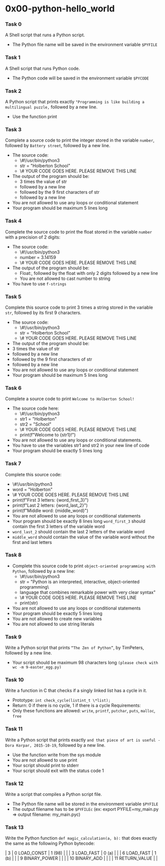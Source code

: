 # 0x00-python-hello_world

### Task 0
A Shell script that runs a Python script.
  * The Python file name will be saved in the environment variable `$PYFILE`

### Task 1
A Shell script that runs Python code.
  * The Python code will be saved in the environment variable `$PYCODE`

### Task 2
A Python script that prints exactly `"Programming is like building a multilingual puzzle,` followed by a new line.
  * Use the function print

### Task 3
Complete a source code to print the integer stored in the variable `number`, followed by `Battery street`, followed by a new line.
  * The source code:
    * \\#!/usr/bin/python3
    * str = "Holberton School"
    * \\# YOUR CODE GOES HERE. PLEASE REMOVE THIS LINE
 * The output of the program should be:
    * 3 times the value of str
    * followed by a new line
    * followed by the 9 first characters of str
    * followed by a new line
 * You are not allowed to use any loops or conditional statement
 * Your program should be maximum 5 lines long

### Task 4
Complete the source code to print the float stored in the variable `number` with a precision of 2 digits:
  * The source code:
    * \\#!/usr/bin/python3
    * number = 3.14159
    * \\# YOUR CODE GOES HERE. PLEASE REMOVE THIS LINE
 * The output of the program should be:
    * Float:, followed by the float with only 2 digits followed by a new line
    * You are not allowed to cast number to string
 * You have to use `f-strings`

### Task 5
Complete this source code to print 3 times a string stored in the variable `str`, followed by its first 9 characters.
 * The source code:
   * \\#!/usr/bin/python3
   * str = "Holberton School"
   * \\# YOUR CODE GOES HERE. PLEASE REMOVE THIS LINE
 * The output of the program should be:
 * 3 times the value of str
 * followed by a new line
 * followed by the 9 first characters of str
 * followed by a new line
 * You are not allowed to use any loops or conditional statement
 * Your program should be maximum 5 lines long

### Task 6
Complete a source code to print `Welcome to Holberton School!`
 * The source code here:
   * \\#!/usr/bin/python3
   * str1 = "Holberton"
   * str2 = "School"
   * \\# YOUR CODE GOES HERE. PLEASE REMOVE THIS LINE
   * print(f"Welcome to {str1}!")
 * You are not allowed to use any loops or conditional statements.
 * You have to use the variables str1 and str2 in your new line of code
 * Your program should be exactly 5 lines long

### Task 7
Complete this source code:
   * \\#!/usr/bin/python3
   * word = "Holberton"
   * \\# YOUR CODE GOES HERE. PLEASE REMOVE THIS LINE
   * print(f"First 3 letters: {word_first_3}")
   * print(f"Last 2 letters: {word_last_2}")
   * print(f"Middle word: {middle_word}")
 * You are not allowed to use any loops or conditional statements
 * Your program should be exactly 8 lines long `word_first_3` should contain the first 3 letters 
 of the variable word
 * `word_last_2` should contain the last 2 letters of the variable word
 * `middle_word` should contain the value of the variable word without the first and last letters

### Task 8
* Complete this source code to print `object-oriented programming with Python`, followed by a new line:
   * \\#!/usr/bin/python3
   * str = "Python is an interpreted, interactive, object-oriented programming\
   * language that combines remarkable power with very clear syntax"
   * \\# YOUR CODE GOES HERE. PLEASE REMOVE THIS LINE
   * print(str)
 * You are not allowed to use any loops or conditional statements
 * Your program should be exactly 5 lines long
 * You are not allowed to create new variables
 * You are not allowed to use string literals

### Task 9
Write a Python script that prints `“The Zen of Python”`, by TimPeters, followed by a new line.
  * Your script should be maximum 98 characters long `(please check with wc -m 9-easter_egg.py)`

### Task 10
Write a function in C that checks if a singly linked list has a cycle in it.
  * Prototype: `int check_cycle(listint_t \*list);`
  * Return: 0 if there is no cycle, 1 if there is a cycle
Requirements:
  * Only these functions are allowed: `write`, `printf`, `putchar`, `puts`, `malloc`, `free`

### Task 11
Write a Python script that prints exactly `and that piece of art is useful - Dora Korpar, 2015-10-19`, followed by a new line.

  * Use the function write from the sys module
  * You are not allowed to use print
  * Your script should print to stderr
  * Your script should exit with the status code 1

### Task 12
Write a script that compiles a Python script file.

  * The Python file name will be stored in the environment variable `$PYFILE`
  * The output filename has to be `$PYFILEc` (ex: export PYFILE=my_main.py => output filename: my_main.pyc)

### Task 13
Write the Python function `def magic_calculation(a, b):` that does exactly the same as the following Python bytecode:

 | 3          | 0 LOAD_CONST           |   1 (98) |
 |            | 3 LOAD_FAST            |   0 (a)  |
 |            | 6 LOAD_FAST            |   1 (b)  |
 |            | 9 BINARY_POWER         |          |
 |            | 10 BINARY_ADD          |          |
 |            | 11 RETURN_VALUE        |          |
